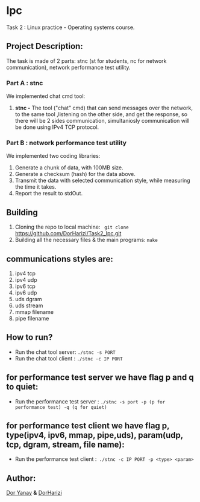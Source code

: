 # Ipc</div>
Task 2 : Linux practice - Operating systems course.</div>

## Project Description:</div>
The task is made of 2 parts: stnc (st for students, nc for network communication), network performance test utility.</div>

### **Part A : stnc**</div>

We implemented chat cmd tool:</div>

1. **stnc -** The tool ("chat" cmd) that can send messages over the network, to the same tool ,listening on the
other side, and get the response, so there will be 2 sides communication, simultaniosly communication will be done using IPv4 TCP protocol.</div>
</div>

### **Part B : network performance test utility**</div>
We implemented two coding libraries:</div>
1. Generate a chunk of data, with 100MB size. </div>
2.  Generate a checksum (hash) for the data above. </div>
3.  Transmit the data with selected communication style, while measuring the time it takes.</div>
4.  Report the result to stdOut.</div>

## Building</div>
1. Cloning the repo to local machine: ` git clone` https://github.com/DorHarizi/Task2_Ipc.git </div>
2. Building all the necessary files & the main programs:  `make` </div>


## communications styles are:</div>
1. ipv4 tcp </div>
2. ipv4 udp </div>
3. ipv6 tcp </div>
4. ipv6 udp </div> 
5. uds dgram </div>
6. uds stream </div> 
7. mmap filename </div>
8. pipe filename </div>

## How to run? </div>
- Run the chat tool server: `./stnc -s PORT` </div>
- Run the chat tool client : `./stnc -c IP PORT` </div>
## for performance test server we have flag p and q to quiet:
- Run the performance test server : `./stnc -s port -p (p for performance test) -q (q for quiet)` </div>
## for performance test client we have flag p, type(ipv4, ipv6, mmap, pipe,uds), param(udp, tcp, dgram, stream, file name):
- Run the performance test client :` ./stnc -c IP PORT -p <type> <param>`  </div>
</div>

## Author: </div>
[Dor Yanay](https://github.com/DorYanay "Dor Yanay") **&** [DorHarizi](https://github.com/DorHarizi "DorHarizi")

